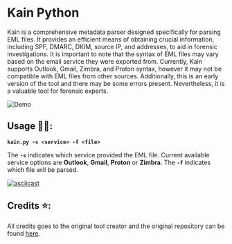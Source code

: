 # Kain Python

Kain is a comprehensive metadata parser designed specifically for parsing EML files. It provides an efficient means of obtaining crucial information, including SPF, DMARC, DKIM, source IP, and addresses, to aid in forensic investigations. It is important to note that the syntax of EML files may vary based on the email service they were exported from. Currently, Kain supports Outlook, Gmail, Zimbra, and Proton syntax, however it may not be compatible with EML files from other sources. Additionally, this is an early version of the tool and there may be some errors present. Nevertheless, it is a valuable tool for forensic experts.

![Demo](https://user-images.githubusercontent.com/64245567/217329028-cbfa8923-2d20-410b-8d5b-de29526208d2.png)

## Usage :man_technologist::

**`kain.py -s <service> -f <file>`**

The **`-s`** indicates which service provided the EML file. Current available service options are **Outlook**, **Gmail**, **Proton** or **Zimbra**. The
**`-f`** indicates which file will be parsed.

[![asciicast](https://asciinema.org/a/6LOYenBNZv4XmHOywU2OGL3ir.svg)](https://asciinema.org/a/6LOYenBNZv4XmHOywU2OGL3ir)

## Credits :star::
All credits goes to the original tool creator and the original repository can be found [here](https://github.com/rf-peixoto/kain).
